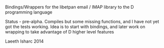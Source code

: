 Bindings/Wrappers for the libetpan email / IMAP library to the D programming language

Status - pre-alpha.  Compiles but some missing functions, and I have not yet got the tests working.
Idea is to start with bindings, and later work on wrapping to take advantage of D higher level features

Laeeth Isharc 2014


